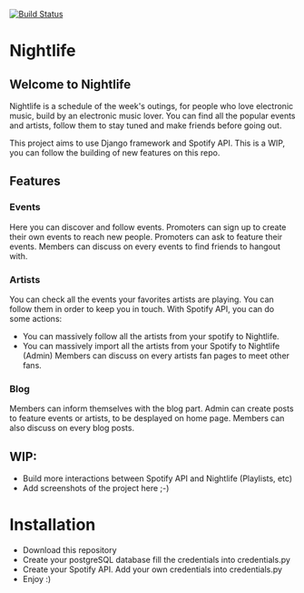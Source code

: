 [![Build Status](https://travis-ci.org/LeMayhem/nightlife.svg?branch=deploy)](https://travis-ci.org/LeMayhem/nightlife)

# Nightlife

## Welcome to Nightlife

Nightlife is a schedule of the week's outings, for people who love electronic music, build by an electronic music lover.
You can find all the popular events and artists, follow them to stay tuned and make friends before going out.

This project aims to use Django framework and Spotify API. This is a WIP, you can follow the building of new features on this repo.

## Features
### Events
Here you can discover and follow events. Promoters can sign up to create their own events to reach new people.
Promoters can ask to feature their events.
Members can discuss on every events to find friends to hangout with.

### Artists
You can check all the events your favorites artists are playing. You can follow them in order to keep you in touch.
With Spotify API, you can do some actions:
- You can massively follow all the artists from your spotify to Nightlife.
- You can massively import all the artists from your Spotify to Nightlife (Admin)
Members can discuss on every artists fan pages to meet other fans.

### Blog
Members can inform themselves with the blog part. Admin can create posts to feature events or artists, to be desplayed on home page.
Members can also discuss on every blog posts.


## WIP:
- Build more interactions between Spotify API and Nightlife (Playlists, etc)
- Add screenshots of the project here ;-)

# Installation
- Download this repository
- Create your postgreSQL database  fill the credentials into credentials.py
- Create your Spotify API. Add your own credentials into credentials.py
- Enjoy :)

